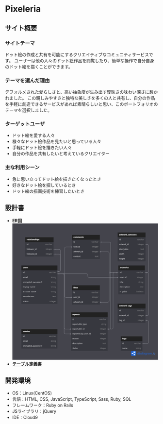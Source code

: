 # Pixeleria

## サイト概要

### サイトテーマ

ドット絵の作成と共有を可能にするクリエイティブなコミュニティサービスです。
ユーザーは他の人々のドット絵作品を閲覧したり、簡単な操作で自分自身のドット絵を描くことができます。

### テーマを選んだ理由

デフォルメされた愛らしさと、高い抽象度が生み出す曖昧さの味わい深さに惹かれました。
この親しみやすさと独特な美しさを多くの人と共有し、自分の作品を手軽に創造できるサービスがあれば素晴らしいと思い、このポートフォリオのテーマを選択しました。

### ターゲットユーザ

- ドット絵を愛する人々
- 様々なドット絵作品を見たいと思っている人々
- 手軽にドット絵を描きたい人々
- 自分の作品を共有したいと考えているクリエイター

### 主な利用シーン

- 急に思い立ってドット絵を描きたくなったとき
- 好きなドット絵を探しているとき
- ドット絵の描画技術を練習したいとき

## 設計書

- **ER図**
![PixeleriaのER図](https://raw.githubusercontent.com/3-masato/Pixeleria/develop/application_spec/assets/Pixeleria_ER_diagram_v2.png "ER図")
- **[テーブル定義書](https://docs.google.com/spreadsheets/d/1xWy6rZxsIf4pC3hYB7mgbS08VbB5X4NBR46rrtVov-A/edit#gid=0)**

## 開発環境
- OS：Linux(CentOS)
- 言語：HTML, CSS, JavaScript, TypeScript, Sass, Ruby, SQL
- フレームワーク：Ruby on Rails
- JSライブラリ：jQuery
- IDE：Cloud9
